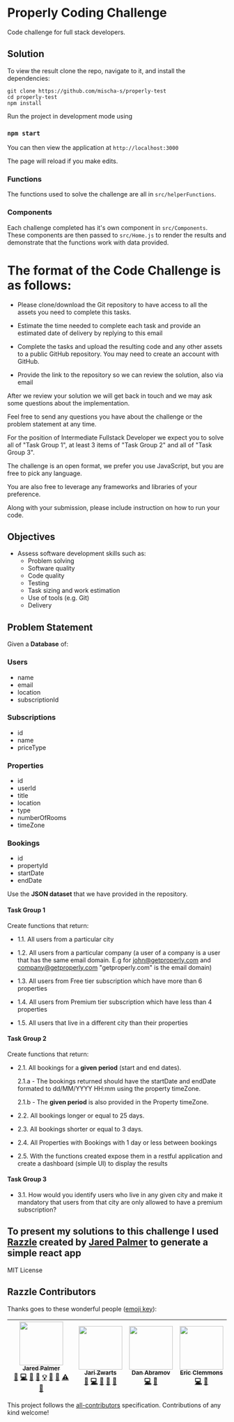 # Properly Coding Challenge
Code challenge for full stack developers.

## Solution
To view the result clone the repo, navigate to it, and install the dependencies:

```
git clone https://github.com/mischa-s/properly-test
cd properly-test
npm install
```

Run the project in development mode using

### `npm start`

You can then view the application at `http://localhost:3000`

The page will reload if you make edits.

### Functions
The functions used to solve the challenge are all in ```src/helperFunctions```.

### Components 
Each challenge completed has it's own component in ```src/Components```. These components are then passed to ```src/Home.js``` to render the results and demonstrate that the functions work with data provided.

# The format of the Code Challenge is as follows:

- Please clone/download the Git repository to have access to all the assets you need to complete this tasks.

- Estimate the time needed to complete each task and provide an estimated date of delivery by replying to this email

- Complete the tasks and upload the resulting code and any other assets to a public GitHub repository. You may need to create an account with GitHub.

- Provide the link to the repository so we can review the solution, also via email


After we review your solution we will get back in touch and we may ask some questions about the implementation.

Feel free to send any questions you have about the challenge or the problem statement at any time.


For the position of Intermediate Fullstack Developer we expect you to solve all of "Task Group 1", at least 3 items of "Task Group 2" and all of "Task Group 3".


The challenge is an open format, we prefer you use JavaScript, but you are free to pick any language.


You are also free to leverage any frameworks and libraries of your preference.

Along with your submission, please include instruction on how to run your code.
## Objectives
 - Assess software development skills such as:
    - Problem solving
    - Software quality
    - Code quality
    - Testing
    - Task sizing and work estimation
    - Use of tools (e.g. Git)
    - Delivery

## Problem Statement

Given a **Database** of:
### Users
 - name
 - email
 - location
 - subscriptionId

### Subscriptions
 - id
 - name
 - priceType

### Properties
 - id
 - userId
 - title
 - location
 - type
 - numberOfRooms
 - timeZone

### Bookings

 - id
 - propertyId
 - startDate
 - endDate

Use the **JSON dataset** that we have provided in the repository. 

#### Task Group 1
Create functions that return:

 - 1.1. All users from a particular city

 - 1.2. All users from a particular company (a user of a company is a user that has the same email domain. E.g for john@getproperly.com and company@getproperly.com "getproperly.com" is the email domain)

 - 1.3. All users from Free tier subscription which have more than 6 properties

 - 1.4. All users from Premium tier subscription which have less than 4 properties

 - 1.5. All users that live in a different city than their properties

#### Task Group 2
Create functions that return:

 - 2.1. All bookings for a **given period** (start and end dates).
 
    2.1.a - The bookings returned should have the startDate and endDate formated to dd/MM/YYYY HH:mm using the property timeZone. 
    
    2.1.b - The **given period** is also provided in the Property timeZone.

- 2.2. All bookings longer or equal to 25 days.

- 2.3. All bookings shorter or equal to 3 days.

- 2.4. All Properties with Bookings with 1 day or less between bookings

- 2.5. With the functions created expose them in a restful application and create a dashboard (simple UI) to display the results

#### Task Group 3

 - 3.1. How would you identify users who live in any given city and make it mandatory that users from that city are only allowed to have a premium subscription?


## To present my solutions to this challenge I used [Razzle](https://github.com/jaredpalmer/razzle) created by [Jared Palmer](https://github.com/jaredpalmer) to generate a simple react app 

MIT License

## Razzle Contributors

Thanks goes to these wonderful people ([emoji key](https://github.com/kentcdodds/all-contributors#emoji-key)):

<!-- ALL-CONTRIBUTORS-LIST:START - Do not remove or modify this section -->

| [<img src="https://avatars2.githubusercontent.com/u/4060187?v=4" width="100px;"/><br /><sub>Jared Palmer</sub>](http://jaredpalmer.com)<br />[💬](#question-jaredpalmer 'Answering Questions') [💻](https://github.com/jaredpalmer/razzle/commits?author=jaredpalmer 'Code') [🎨](#design-jaredpalmer 'Design') [📖](https://github.com/jaredpalmer/razzle/commits?author=jaredpalmer 'Documentation') [💡](#example-jaredpalmer 'Examples') [🤔](#ideas-jaredpalmer 'Ideas, Planning, & Feedback') [👀](#review-jaredpalmer 'Reviewed Pull Requests') [⚠️](https://github.com/jaredpalmer/razzle/commits?author=jaredpalmer 'Tests') [🔧](#tool-jaredpalmer 'Tools') | [<img src="https://avatars3.githubusercontent.com/u/1415847?v=4" width="100px;"/><br /><sub>Jari Zwarts</sub>](https://jari.io)<br />[💬](#question-jariz 'Answering Questions') [💻](https://github.com/jaredpalmer/razzle/commits?author=jariz 'Code') [🤔](#ideas-jariz 'Ideas, Planning, & Feedback') [🔌](#plugin-jariz 'Plugin/utility libraries') [👀](#review-jariz 'Reviewed Pull Requests') | [<img src="https://avatars0.githubusercontent.com/u/810438?v=4" width="100px;"/><br /><sub>Dan Abramov</sub>](http://twitter.com/dan_abramov)<br />[💻](https://github.com/jaredpalmer/razzle/commits?author=gaearon 'Code') [🤔](#ideas-gaearon 'Ideas, Planning, & Feedback') | [<img src="https://avatars0.githubusercontent.com/u/15182?v=4" width="100px;"/><br /><sub>Eric Clemmons</sub>](http://ericclemmons.github.com/)<br />[💻](https://github.com/jaredpalmer/razzle/commits?author=ericclemmons 'Code') [🤔](#ideas-ericclemmons 'Ideas, Planning, & Feedback') |
| :-------------------------------------------------------------------------------------------------------------------------------------------------------------------------------------------------------------------------------------------------------------------------------------------------------------------------------------------------------------------------------------------------------------------------------------------------------------------------------------------------------------------------------------------------------------------------------------------------------------------------------------------------------------------: | :---------------------------------------------------------------------------------------------------------------------------------------------------------------------------------------------------------------------------------------------------------------------------------------------------------------------------------------------------------------------------------------------------: | :-----------------------------------------------------------------------------------------------------------------------------------------------------------------------------------------------------------------------------------------------------------------------------: | :-----------------------------------------------------------------------------------------------------------------------------------------------------------------------------------------------------------------------------------------------------------------------------------------: |


<!-- ALL-CONTRIBUTORS-LIST:END -->

This project follows the [all-contributors](https://github.com/kentcdodds/all-contributors) specification. Contributions of any kind welcome!
